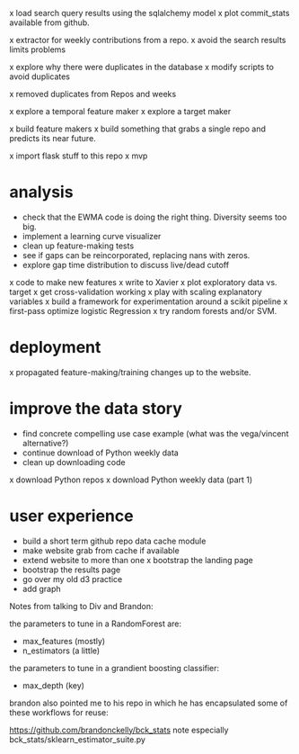x load search query results using the sqlalchemy model
x plot commit_stats available from github.

x extractor for weekly contributions from a repo.
x avoid the search results limits problems

x explore why there were duplicates in the database
x modify scripts to avoid duplicates

x removed duplicates from Repos and weeks

x explore a temporal feature maker
x explore a target maker

x build feature makers
x build something that grabs a single repo and predicts its near future.

x import flask stuff to this repo
x mvp

# analysis

- check that the EWMA code is doing the right thing. Diversity seems too big.
- implement a learning curve visualizer
- clean up feature-making tests
- see if gaps can be reincorporated, replacing nans with zeros.
- explore gap time distribution to discuss live/dead cutoff

x code to make new features
x write to Xavier
x plot exploratory data vs. target
x get cross-validation working
x play with scaling explanatory variables
x build a framework for experimentation around a scikit pipeline
x first-pass optimize logistic Regression
x try random forests and/or SVM.

# deployment

x propagated feature-making/training changes up to the website.

# improve the data story

- find concrete compelling use case example
	(what was the vega/vincent alternative?)
- continue download of Python weekly data
- clean up downloading code

x download Python repos
x download Python weekly data (part 1)


# user experience

- build a short term github repo data cache module
- make website grab from cache if available
- extend website to more than one 
x bootstrap the landing page
- bootstrap the results page
- go over my old d3 practice
- add graph


Notes from talking to Div and Brandon:

the parameters to tune in a RandomForest are:
- max_features (mostly)
- n_estimators (a little)

the parameters to tune in a grandient boosting classifier:
- max_depth (key)

brandon also pointed me to his repo in which he has
encapsulated some of these workflows for reuse:

https://github.com/brandonckelly/bck_stats
note especially
bck_stats/sklearn_estimator_suite.py
